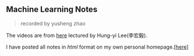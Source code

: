 ## Machine Learning Notes

> recorded by yusheng zhao

The videos are from [here](https://speech.ee.ntu.edu.tw/~hylee/ml/2021-spring.php) lectured by Hung-yi Lee(李宏毅).

I have posted all notes in *html* format on my own personal homepage.[[here](https://yushengzh.github.io/assets/records/ML_notes.html)]

